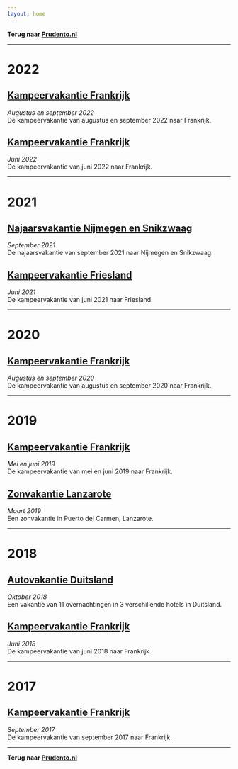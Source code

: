 ```yaml
---
layout: home
---
```

**Terug naar [Prudento.nl](https://www.prudento.nl/)**  

---
# 2022
## [Kampeervakantie Frankrijk](https://prudento-nl.github.io/2022-08-frankrijk/)
_Augustus en september 2022_  
De kampeervakantie van augustus en september 2022 naar Frankrijk.  

## [Kampeervakantie Frankrijk](https://prudento-nl.github.io/2022-06-frankrijk/)  
_Juni 2022_  
De kampeervakantie van juni 2022 naar Frankrijk.  

---
# 2021
## [Najaarsvakantie Nijmegen en Snikzwaag](https://prudento-nl.github.io/2021-09-nijmegen-en-snikzwaag/)
_September 2021_  
De najaarsvakantie van september 2021 naar Nijmegen en Snikzwaag.   

## [Kampeervakantie Friesland](https://prudento-nl.github.io/2021-06-friesland/)
_Juni 2021_  
De kampeervakantie van juni 2021 naar Friesland.  

---
# 2020
## [Kampeervakantie Frankrijk](https://prudento-nl.github.io/2020-08-frankrijk/)
_Augustus en september 2020_  
De kampeervakantie van augustus en september 2020 naar Frankrijk.  

---
# 2019
## [Kampeervakantie Frankrijk](https://prudento-nl.github.io/2019-05-frankrijk/)
_Mei en juni 2019_  
De kampeervakantie van mei en juni 2019 naar Frankrijk.

## [Zonvakantie Lanzarote](https://prudento-nl.github.io/2019-03-lanzarote/)
_Maart 2019_  
Een zonvakantie in Puerto del Carmen, Lanzarote.  

---
# 2018  
## [Autovakantie Duitsland](https://prudento-nl.github.io/2018-10-vakantie-duitsland/)
_Oktober 2018_  
Een vakantie van 11 overnachtingen in 3 verschillende hotels in Duitsland.

## [Kampeervakantie Frankrijk](https://prudento-nl.github.io/2018-06-kamperen-frankrijk/)
_Juni 2018_  
De kampeervakantie van juni 2018 naar Frankrijk.  

---
# 2017
## [Kampeervakantie Frankrijk](https://prudento-nl.github.io/2017-09-frankrijk/)
_September 2017_  
De kampeervakantie van september 2017 naar Frankrijk.  

---
**Terug naar [Prudento.nl](https://www.prudento.nl/)**
